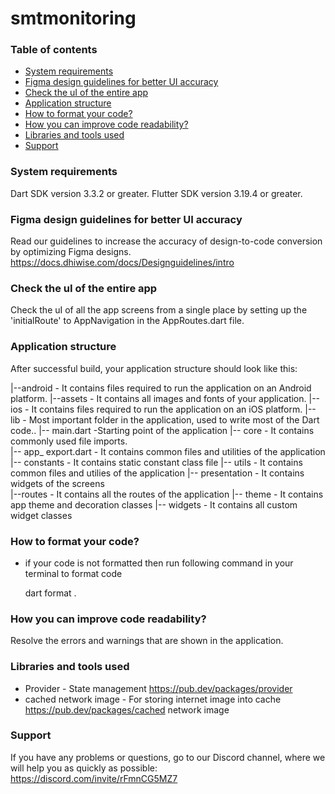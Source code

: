 # smtmonitoring
### Table of contents
- [System requirements](#system-requirements)
- [Figma design guidelines for better UI accuracy](#figma-design-guideline-for-better-accuracy)
- [Check the uI of the entire app](#app-navigations)
- [Application structure](#project-structure)
- [How to format your code?](#how-you-can-do-code-formatting)
- [How you can improve code readability?](#how-you-can-improve-the-readability-of-code)
- [Libraries and tools used](#libraries-and-tools-used)
- [Support](#support) 

### System requirements

Dart SDK version 3.3.2 or greater.
Flutter SDK version 3.19.4 or greater.

### Figma design guidelines for better UI accuracy
 
Read our guidelines to increase the accuracy of design-to-code conversion by optimizing Figma designs.
https://docs.dhiwise.com/docs/Designguidelines/intro 

### Check the uI of the entire app

Check the uI of all the app screens from a single place by setting up the 'initialRoute' to AppNavigation in the AppRoutes.dart file.

### Application structure

After successful build, your application structure should look like this: 

|--android     - It contains files required to run the application on an Android platform.
|--assets      - It contains all images and fonts of your application.
|--ios         - It contains files required to run the application on an iOS platform.
|-- lib        - Most important folder in the application, used to write most of the Dart code..
    |-- main.dart    -Starting point of the application 
    |-- core         - It contains commonly used file imports.  
        |-- app_ export.dart   - It contains common files and utilities of the application 
        |-- constants          - It contains static constant class file
        |-- utils              - It contains common files and utilies of the application
    |-- presentation   - It contains widgets of the screens         
    |--routes          - It contains all the routes of the application
    |-- theme          - It contains app theme and decoration classes
    |-- widgets        - It contains all custom widget classes
    
       
### How to format your code? 

 - if your code is not formatted then run following command in your terminal to format code 

   dart format . 

### How you can improve code readability?

Resolve the errors and warnings that are shown in the application.

### Libraries and tools used 

- Provider - State management
https://pub.dev/packages/provider 
- cached network image - For storing internet image into cache https://pub.dev/packages/cached network image 

### Support 

If you have any problems or questions, go to our Discord channel, where we will help you as quickly as possible: https://discord.com/invite/rFmnCG5MZ7 



